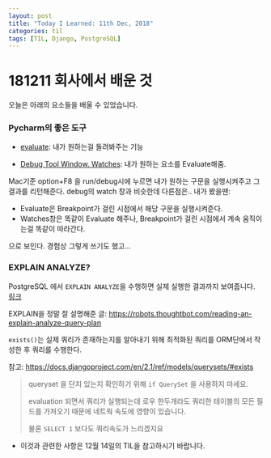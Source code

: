 ```yaml
---
layout: post
title: "Today I Learned: 11th Dec, 2018"
categories: til
tags: [TIL, Django, PostgreSQL]
---
```


# 181211 회사에서 배운 것

오늘은 아래의 요소들을 배울 수 있었습니다.

### Pycharm의 좋은 도구

* [evaluate](https://www.jetbrains.com/help/pycharm/evaluating-expressions.html): 내가 원하는걸 돌려봐주는 기능

* [Debug Tool Window. Watches](https://www.jetbrains.com/help/pycharm/debug-tool-window-watches.html): 내가 원하는 요소를 Evaluate해줌.

Mac기준 option+F8 을 run/debug시에 누르면 내가 원하는 구문을 실행시켜주고 그 결과를 리턴해준다. debug의 watch 창과 비슷한데 다른점은.. 내가 봤을땐:
* Evaluate은 Breakpoint가 걸린 시점에서 해당 구문을 실행시켜준다.
* Watches창은 똑같이 Evaluate 해주나, Breakpoint가 걸린 시점에서 계속 움직이는걸 똑같이 따라간다.

으로 보인다. 경험상 그렇게 쓰기도 했고...

### EXPLAIN ANALYZE?

PostgreSQL 에서 `EXPLAIN ANALYZE`을 수행하면 실제 실행한 결과까지 보여줍니다. [링크](https://www.postgresql.org/docs/9.6/sql-explain.html)

EXPLAIN을 정말 잘 설명해준 글: https://robots.thoughtbot.com/reading-an-explain-analyze-query-plan

`exists()`는 실제 쿼리가 존재하는지를 알아내기 위해 최적화된 쿼리를 ORM단에서 작성한 후 쿼리를 수행한다.

참고: https://docs.djangoproject.com/en/2.1/ref/models/querysets/#exists

>queryset 을 단지 있는지 확인하기 위해 `if QuerySet` 을 사용하지 마세요. 
>
>evaluation 되면서 쿼리가 실행되는데 로우 한두개라도 쿼리한 테이블의 모든 필드를 가져오기 때문에 네트웍 속도에 영향이 있습니다.
>
>물론 `SELECT 1` 보다도 쿼리속도가 느리겠지요

* 이것과 관련한 사항은 12월 14일의 TIL을 참고하시기 바랍니다.